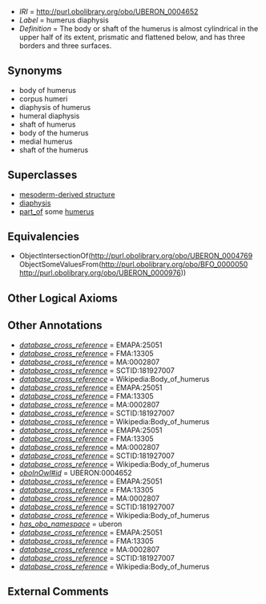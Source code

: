  * *IRI* = http://purl.obolibrary.org/obo/UBERON_0004652
 * *Label* = humerus diaphysis
 * *Definition* = The body or shaft of the humerus is almost cylindrical in the upper half of its extent, prismatic and flattened below, and has three borders and three surfaces.

## Synonyms

 * body of humerus
 * corpus humeri
 * diaphysis of humerus
 * humeral diaphysis
 * shaft of humerus
 * body of the humerus
 * medial humerus
 * shaft of the humerus

## Superclasses

 * [mesoderm-derived structure](../../UBERON/20/UBERON_0004120.md)
 * [diaphysis](../../UBERON/69/UBERON_0004769.md)
 * [part_of](../../BFO/50/BFO_0000050.md) some [humerus](../../UBERON/76/UBERON_0000976.md)

## Equivalencies

 * ObjectIntersectionOf(<http://purl.obolibrary.org/obo/UBERON_0004769> ObjectSomeValuesFrom(<http://purl.obolibrary.org/obo/BFO_0000050> <http://purl.obolibrary.org/obo/UBERON_0000976>))

## Other Logical Axioms


## Other Annotations

 * *[database_cross_reference](../../ef/oboInOwl#hasDbXref.md)* = EMAPA:25051
 * *[database_cross_reference](../../ef/oboInOwl#hasDbXref.md)* = FMA:13305
 * *[database_cross_reference](../../ef/oboInOwl#hasDbXref.md)* = MA:0002807
 * *[database_cross_reference](../../ef/oboInOwl#hasDbXref.md)* = SCTID:181927007
 * *[database_cross_reference](../../ef/oboInOwl#hasDbXref.md)* = Wikipedia:Body_of_humerus
 * *[database_cross_reference](../../ef/oboInOwl#hasDbXref.md)* = EMAPA:25051
 * *[database_cross_reference](../../ef/oboInOwl#hasDbXref.md)* = FMA:13305
 * *[database_cross_reference](../../ef/oboInOwl#hasDbXref.md)* = MA:0002807
 * *[database_cross_reference](../../ef/oboInOwl#hasDbXref.md)* = SCTID:181927007
 * *[database_cross_reference](../../ef/oboInOwl#hasDbXref.md)* = Wikipedia:Body_of_humerus
 * *[database_cross_reference](../../ef/oboInOwl#hasDbXref.md)* = EMAPA:25051
 * *[database_cross_reference](../../ef/oboInOwl#hasDbXref.md)* = FMA:13305
 * *[database_cross_reference](../../ef/oboInOwl#hasDbXref.md)* = MA:0002807
 * *[database_cross_reference](../../ef/oboInOwl#hasDbXref.md)* = SCTID:181927007
 * *[database_cross_reference](../../ef/oboInOwl#hasDbXref.md)* = Wikipedia:Body_of_humerus
 * *[oboInOwl#id](../../id/oboInOwl#id.md)* = UBERON:0004652
 * *[database_cross_reference](../../ef/oboInOwl#hasDbXref.md)* = EMAPA:25051
 * *[database_cross_reference](../../ef/oboInOwl#hasDbXref.md)* = FMA:13305
 * *[database_cross_reference](../../ef/oboInOwl#hasDbXref.md)* = MA:0002807
 * *[database_cross_reference](../../ef/oboInOwl#hasDbXref.md)* = SCTID:181927007
 * *[database_cross_reference](../../ef/oboInOwl#hasDbXref.md)* = Wikipedia:Body_of_humerus
 * *[has_obo_namespace](../../ce/oboInOwl#hasOBONamespace.md)* = uberon
 * *[database_cross_reference](../../ef/oboInOwl#hasDbXref.md)* = EMAPA:25051
 * *[database_cross_reference](../../ef/oboInOwl#hasDbXref.md)* = FMA:13305
 * *[database_cross_reference](../../ef/oboInOwl#hasDbXref.md)* = MA:0002807
 * *[database_cross_reference](../../ef/oboInOwl#hasDbXref.md)* = SCTID:181927007
 * *[database_cross_reference](../../ef/oboInOwl#hasDbXref.md)* = Wikipedia:Body_of_humerus

## External Comments

